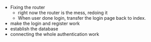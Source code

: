 - Fixing the router
  + right now the router is the mess, redoing it
  + When user done login, transfer the login page back to index.
- make the login and register work
- establish the database
- connecting the whole authentication work
